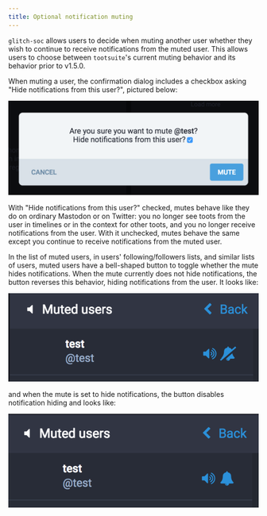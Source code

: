 ```yaml
---
title: Optional notification muting
---
```


`glitch-soc` allows users to decide when muting another user whether they wish to continue to receive notifications from the muted user. This allows users to choose between `tootsuite`'s current muting behavior and its behavior prior to v1.5.0.

When muting a user, the confirmation dialog includes a checkbox asking "Hide notifications from this user?", pictured below:

![The mute modal](mute-dialog.png)

With "Hide notifications from this user?" checked, mutes behave like they do on ordinary Mastodon or on Twitter: you no longer see toots from the user in timelines or in the context for other toots, and you no longer receive notifications from the user. With it unchecked, mutes behave the same except you continue to receive notifications from the muted user.

In the list of muted users, in users' following/followers lists, and similar lists of users, muted users have a bell-shaped button to toggle whether the mute hides notifications. When the mute currently does not hide notifications, the button reverses this behavior, hiding notifications from the user. It looks like:

![Mute list display of mutes which allow notifications](mute-list-soft-mute.png)

and when the mute is set to hide notifications, the button disables notification hiding and looks like:

![Mute list display of mutes which hide notifications](mute-list-hard-mute.png)